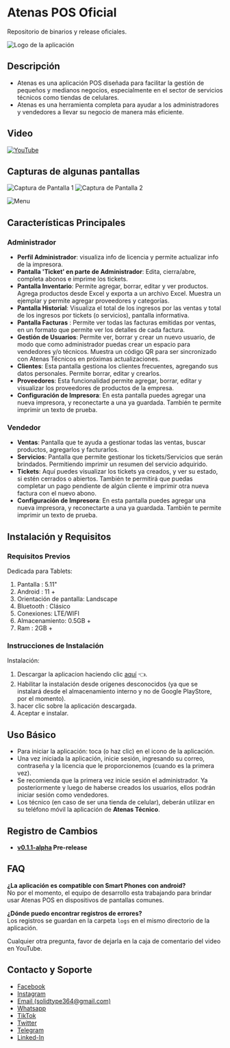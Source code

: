 
 # Atenas POS Oficial
 Repositorio de binarios y release oficiales. 

![Logo de la aplicación](https://github.com/user-attachments/assets/39ca679a-91fe-4f96-8af2-ed289ad65b12)

## Descripción
- Atenas es una aplicación POS diseñada para facilitar la gestión de pequeños y medianos negocios, especialmente en el sector de servicios técnicos como tiendas de celulares. 
- Atenas es una herramienta completa para ayudar a los administradores y vendedores a llevar su negocio de manera más eficiente. 

## Video
[![YouTube](https://img.youtube.com/vi/O1E8stRIkD8/0.jpg)](https://youtu.be/O1E8stRIkD8)

## Capturas de algunas pantallas
![Captura de Pantalla 1](https://github.com/user-attachments/assets/7ec0aab2-b34d-4dea-b49e-66479be17a7f)
![Captura de Pantalla 2](https://github.com/user-attachments/assets/9a49a018-8cd9-43c9-b087-ed1a9e56dbeb)

![Menu](https://github.com/user-attachments/assets/578edc5f-0883-47a1-ab8f-46488cbc901d)



## Características Principales

### Administrador
- **Perfil Administrador**: visualiza info de licencia y permite actualizar info de la impresora.  
- **Pantalla 'Ticket' en parte de Administrador**: Edita, cierra/abre, completa abonos e imprime los tickets.  
- **Pantalla Inventario**: Permite agregar, borrar, editar y ver productos. Agrega productos desde Excel y exporta a un archivo Excel. Muestra un ejemplar y permite agregar proveedores y categorías.  
- **Pantalla Historial**: Visualiza el total de los ingresos por las ventas y total de los ingresos por tickets (o servicios), pantalla informativa.  
- **Pantalla Facturas** : Permite ver todas las facturas emitidas por ventas, en un formato que permite ver los detalles de cada factura.  
- **Gestión de Usuarios**: Permite ver, borrar y crear un nuevo usuario, de modo que como administrador puedas crear un espacio para vendedores y/o técnicos. Muestra un código QR para ser sincronizado con Atenas Técnicos en próximas actualizaciones.  
- **Clientes**: Esta pantalla gestiona los clientes frecuentes, agregando sus datos personales. Permite borrar, editar y crearlos.  
- **Proveedores**: Esta funcionalidad permite agregar, borrar, editar y visualizar los proveedores de productos de la empresa.  
- **Configuración de Impresora**: En esta pantalla puedes agregar una nueva impresora, y reconectarte a una ya guardada. También te permite imprimir un texto de prueba.  
  
### Vendedor  
- **Ventas**: Pantalla que te ayuda a gestionar todas las ventas, buscar productos, agregarlos y facturarlos.  
- **Servicios**: Pantalla que permite gestionar los tickets/Servicios que serán brindados. Permitiendo imprimir un resumen del servicio adquirido.  
- **Tickets**: Aquí puedes visualizar los tickets ya creados, y ver su estado, si estén cerrados o abiertos. También te permitirá que puedas completar un pago pendiente de algún cliente e imprimir otra nueva factura con el nuevo abono.  
- **Configuración de Impresora**: En esta pantalla puedes agregar una nueva impresora, y reconectarte a una ya guardada. También te permite imprimir un texto de prueba.

## Instalación y Requisitos
### Requisitos Previos
  Dedicada para Tablets: 
  1. Pantalla :  5.11"
  2. Android : 11 + 
  3. Orientación de pantalla: Landscape
  4. Bluetooth : Clásico
  5. Conexiones: LTE/WIFI
  6. Almacenamiento: 0.5GB +
  7. Ram : 2GB +

  
### Instrucciones de Instalación


Instalación: 
1. Descargar la aplicacion haciendo clic [aquí](https://github.com/iC0d1g0/Atenas_POS_Oficial/releases/download/v0.1.1-alpha/Atenas_v0.1.1-alpha.apk) 👈.
2. Habilitar la instalación desde orígenes desconocidos (ya que se instalará desde el almacenamiento interno y no de Google PlayStore, por el momento).
3. hacer clic sobre la aplicación descargada. 
4. Aceptar e instalar. 


## Uso Básico
- Para iniciar la aplicación: toca (o haz clic) en el icono de la aplicación.
- Una vez iniciada la aplicación, inicie sesión, ingresando su correo, contraseña y la licencia que le proporcionemos (cuando es la primera vez).
- Se recomienda que la primera vez inicie sesión el administrador. Ya posteriormente y luego de haberse creados los usuarios, ellos podrán iniciar sesión como vendedores.
- Los técnico (en caso de ser una tienda de celular), deberán utilizar en su teléfono móvil la aplicación de **Atenas Técnico**.

## Registro de Cambios
- **[v0.1.1-alpha](https://github.com/iC0d1g0/Atenas_POS_Oficial/releases/tag/v0.1.1-alpha)  Pre-release**

## FAQ
**¿La aplicación es compatible con Smart Phones con android?**  
No por el momento, el equipo de desarrollo esta trabajando para brindar usar Atenas POS en dispositivos de pantallas comunes.

**¿Dónde puedo encontrar registros de errores?**  
Los registros se guardan en la carpeta `logs` en el mismo directorio de la aplicación.

Cualquier otra pregunta, favor de dejarla en la caja de comentario del video en YouTube.

## Contacto y Soporte
<ul class="center-ul pr-4">
<li class="mb-2"><a href="https://www.facebook.com/profile.php?id=61553090004333"><i class="fa-brands fa-facebook-f" style="color: #ffffff;"></i> Facebook</a></li>
<li class="mb-2"><a href="https://www.instagram.com/solidtype_rd/"><i class="fa-brands fa-instagram" style="color: #ffffff;"></i> Instagram</a></li>
<li class="mb-2"><a href="mailto:solidtype364@gmail.com"><i class="fa-solid fa-envelope" style="color: #ffffff;"></i> Email (solidtype364@gmail.com)</a></li>
<li class="mb-2"><a href="https://api.whatsapp.com/send?phone=8292038725"><i class="fa-brands fa-whatsapp" style="color: #ffffff;"></i> Whatsapp</a></li>
<li class="mb-2"><a href="https://www.tiktok.com/@solidtype_rd"><i class="fa-brands fa-tiktok" style="color: #ffffff;"></i> TikTok</a></li>
<li class="mb-2"><a href="https://twitter.com/solidtype_rd"><i class="fa-brands fa-twitter" style="color: #ffffff;"></i> Twitter</a></li>
<li class="mb-2"><a href="https://t.me/SolidType"> <i class="fa-brands fa-telegram" style="color: #ffffff;"></i> Telegram</a></li>
<li class="mb-2"><a href="https://www.linkedin.com/in/solidtype-rd-499502299/"><i class="fa-brands fa-linkedin" style="color: #ffffff;"></i> Linked-In</a></li>
</ul>
